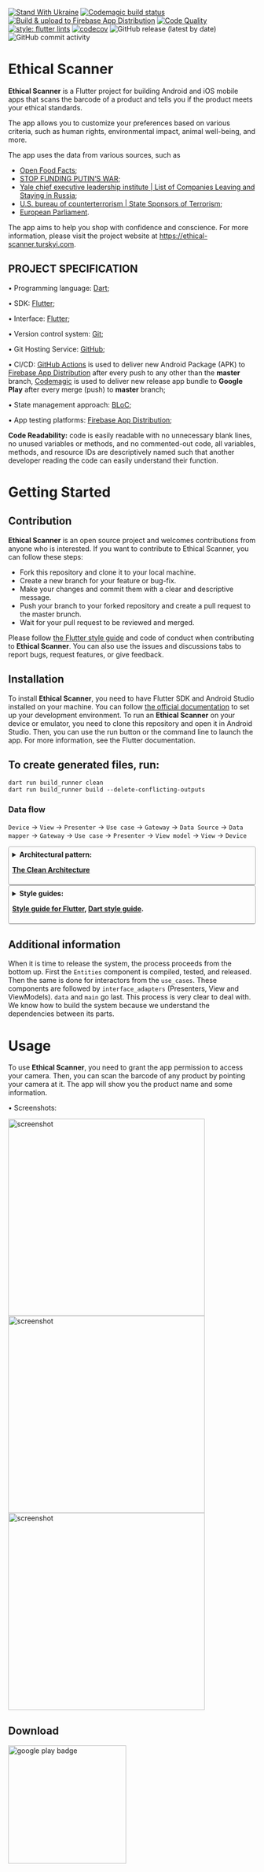 [![Stand With Ukraine](https://raw.githubusercontent.com/vshymanskyy/StandWithUkraine/main/banner2-direct.svg)](https://stand-with-ukraine.pp.ua)
[![Codemagic build status](https://api.codemagic.io/apps/659998e6caf611b8969ad389/659998e6caf611b8969ad388/status_badge.svg)](https://play.google.com/store/apps/details?id=com.turskyi.ethical_scanner)
[![Build & upload to Firebase App Distribution](https://github.com/Turskyi/ethical_scanner/actions/workflows/flutter_ci.yml/badge.svg?branch=dev&event=push)](https://appdistribution.firebase.dev/i/ad57d28bed182b15)
[![Code Quality](https://github.com/Turskyi/ethical_scanner/actions/workflows/code-quality-tests.yml/badge.svg?branch=master&event=push)](https://github.com/flutter/flutter/wiki/Style-guide-for-Flutter-repo)
[![style: flutter lints](https://img.shields.io/badge/style-flutter__lints-blue)](https://pub.dev/packages/flutter_lints)
[![codecov](https://codecov.io/gh/Turskyi/ethical_scanner/graph/badge.svg?token=8PSVNC8TES)](https://codecov.io/gh/Turskyi/ethical_scanner)
![GitHub release (latest by date)](https://img.shields.io/github/v/release/Turskyi/ethical_scanner)
<img alt="GitHub commit activity" src="https://img.shields.io/github/commit-activity/m/Turskyi/ethical_scanner">

# Ethical Scanner

**Ethical Scanner** is a Flutter project for building Android and iOS mobile
apps that scans the barcode of a product and tells you if the product meets
your ethical standards.

The app allows you to customize your preferences based on
various criteria, such as human rights, environmental impact, animal well-being,
and more.

The app uses the data from various sources, such as

- [Open Food Facts](https://world.openfoodfacts.org);
- [STOP FUNDING PUTIN’S WAR](https://boycottrussia.info/all-companies);
- [Yale chief executive leadership institute | List of Companies
  Leaving and Staying in Russia](https://www.yalerussianbusinessretreat.com/);
- [U.S. bureau of counterterrorism | State Sponsors of Terrorism](https://www.state.gov/state-sponsors-of-terrorism/);
- [European Parliament](https://www.europarl.europa.eu/delegations/en/recognising-the-russian-federation-as-a-/product-details/20221124DPU34521).

The app aims to help you shop with confidence and conscience. For more
information, please visit the project website at
https://ethical-scanner.turskyi.com.

## PROJECT SPECIFICATION

• Programming language: [Dart](https://dart.dev/);

• SDK: [Flutter](https://flutter.dev/);

• Interface: [Flutter](https://flutter.dev/docs/development/ui);

• Version control system: [Git](https://git-scm.com);

• Git Hosting Service: [GitHub](https://github.com);

• CI/CD: [GitHub Actions](https://docs.github.com/en/actions) is used to deliver
new Android Package (APK) to
[Firebase App Distribution](https://firebase.google.com/docs/app-distribution)
after every push to any other than the **master**
branch, [Codemagic](https://codemagic.io/start/)
is used to deliver new release app bundle to **Google Play** after every merge
(push) to **master** branch;

• State management approach: [BLoC](https://bloclibrary.dev);

• App testing platforms:
[Firebase App Distribution](https://appdistribution.firebase.dev/i/ad57d28bed182b15);

**Code Readability:** code is easily readable with no unnecessary blank lines,
no unused variables or methods, and no commented-out code, all variables,
methods, and resource IDs are descriptively named such that another developer
reading the code can easily understand their function.

# Getting Started

## Contribution

**Ethical Scanner** is an open source project and welcomes contributions from
anyone who is interested. If you want to contribute to Ethical Scanner, you can
follow these steps:

- Fork this repository and clone it to your local machine.
- Create a new branch for your feature or bug-fix.
- Make your changes and commit them with a clear and descriptive message.
- Push your branch to your forked repository and create a pull request to the
  master brunch.
- Wait for your pull request to be reviewed and merged.

Please follow
[the Flutter style guide](https://github.com/flutter/flutter/wiki/Style-guide-for-Flutter-repo)
and code of conduct when contributing to **Ethical Scanner**. You can also use
the issues and discussions tabs to report bugs, request features, or give
feedback.

## Installation

To install **Ethical Scanner**, you need to have Flutter SDK and Android Studio
installed on your machine. You can follow
[the official documentation](https://docs.flutter.dev/get-started/install) to
set up your development environment. To run an **Ethical Scanner** on your
device or emulator, you need to clone this repository and open it in Android
Studio. Then, you can use the run button or the command line to launch the app.
For more information, see the Flutter documentation.

## To create generated files, run:

```
dart run build_runner clean
dart run build_runner build --delete-conflicting-outputs
```

### Data flow

`Device` -> `View` -> `Presenter` -> `Use case` -> `Gateway`
-> `Data Source` -> `Data mapper` -> `Gateway` -> `Use case` -> `Presenter` -> `View model` ->
`View` -> `Device`

<details style="border: 1px solid #aaa; border-radius: 4px; padding: 0.5em 0.5em 0;">
  <summary style="font-weight: bold; margin: -0.5em -0.5em 0; padding: 0.5em; border-bottom: 1px solid #aaa;">Architectural pattern:

[The Clean Architecture](https://blog.cleancoder.com/uncle-bob/2012/08/13/the-clean-architecture.html)

  </summary>
<a href="https://blog.cleancoder.com/uncle-bob/2012/08/13/the-clean-architecture.html">
<!--suppress CheckImageSize -->
<img src="assets/images/flutter_clean_architecture.png" width="800" title="Flutter Clean Architecture" alt="Image of the Flutter Clean Architecture Pattern">
</a>

### Components - `components`

A "component" is a grouping of related functionality behind a nice clean
interface, which resides inside an execution environment like an application.
If the SOLID principles tell us how to arrange the bricks into walls and rooms,
then the component principles tell us how to arrange the rooms into buildings.
Large software systems, like large buildings, are built out of smaller
`components`.
• **REP**: *The Reuse/Release Equivalence Principle*. The granule of reuse is
the granule of release. This means that the classes and modules that are formed
into a component must belong to a cohesive group.
• **CCP**: *The Common Closure Principle*. Gather into components those classes
that change for the same reasons and at the same times. Separate into different
`components` those classes that change at different times and for different
reasons.
• **CRP**: *The Common Reuse Principle*. Don’t force users of a component to
depend on things they don’t need.

## Layers

### Business/Domain - `domain`

In the context of the Clean Architecture by Robert C. Martin, the `domain`
refers to the business logic or domain logic of the application. This is the
innermost circle, which encapsulates business logic (`use_cases`) and
`entities`. Domain models, in general, are designed to be highly reusable and
to encapsulate useful business functionality. The domain layer may contain
entities like `User`, `Role`, `Product`, etc. It’s essentially a collection of
best practice design principles that help us keep business logic together and
minimize the dependencies within the system.

#### Enterprise Business Rules - `entities`

An **Entity** is an object within our computer system that embodies a small set
of critical business rules operating on Critical Business Data. Entities are a
way to implement and enforce application-independent business rules.
Application-independent business rules are rules or procedures that make or
save the business money. Irrespective of whether they were implemented on a
computer, they would make or save money even if they were executed manually.

#### Application Business Rules - `use_cases`

The `use_cases` module defines the business logic of the app. It is a part that
is independent of the development platform, in other words, it is written
purely in the programming language and doesn't contain any elements from the
platform. In the case of `Flutter`, `use_cases` would be written purely in
`Dart` without any `Flutter` elements. The reason for that is that `use_cases`
should only be concerned with the business logic of the app, not with the
implementation details.

#### Interface Adapters - `interface_adapters`

`interface_adapters` is the layer outside `use_cases`. `Interface Adapters`
crosses the boundaries of the layers to communicate with
`Application Business Rules` (Use cases), however, the **Dependency Rule** is
never violated. Using `polymorphism`, `Interface Adapters` communicates with
`Application Business Rules` using inherited classes: classes that implement
or extend the `UseCase`s presented in the `Application Business Rules` layer.
Since `polymorphism` is used, the `Gateways` passed to `Interface Adapters`
still adhere to the **Dependency Rule** since as far as `Interface Adapters` is
concerned, they are abstract. The implementation is hidden behind the
`polymorphism`.

#### Frameworks and drivers – `lib`, `android`, `ios` etc

The `data` module, which is a part of the outermost `lib` component, is
responsible for data retrieval. This can be in the form of API calls to a
server, a local database, or even both. Part of the `Frameworks and drivers`
layer communicates directly with the platform in other words `android` and
`ios`. `Frameworks and drivers` is responsible for Native functionality.
`Frameworks and drivers` calls all Native APIs.

</details>

<details style="border: 1px solid #aaa; border-radius: 4px; padding: 0.5em 0.5em 0;">
  <summary style="font-weight: bold; margin: -0.5em -0.5em 0; padding: 0.5em; border-bottom: 1px solid #aaa;">Style guides:

[Style guide for Flutter](https://github.com/flutter/flutter/wiki/Style-guide-for-Flutter-repo),
[Dart style guide](https://dart.dev/effective-dart).

  </summary>

- [DO use trailing commas for all function calls and declarations unless the function call or definition, from the start of the function name up to the closing parenthesis, fits in a single line.](https://dart-lang.github.io/linter/lints/require_trailing_commas.html)

- [DON'T cast a nullable value to a non-nullable type. This hides a null check and most of the time it is not what is expected.](https://dart-lang.github.io/linter/lints/avoid_as.html)

- [PREFER using `const` for instantiating constant constructors](https://dart-lang.github.io/linter/lints/prefer_const_constructors.html)

If a constructor can be invoked as const to produce a canonicalized instance,
it's preferable to do so.

- [DO sort constructor declarations before other members](https://dart-lang.github.io/linter/lints/sort_constructors_first.html)

- ### Avoid Mental Mapping

A single-letter name is a poor choice; it’s just a placeholder that the reader
must mentally map to the actual concept. There can be no worse reason for using
the name `c` than because `a` and `b` were already taken.

- ### Method names

Methods should have verb or verb phrase names like `postPayment`, `deletePage`,
or `save`. Accessors, mutators, and predicates should be named for their value
and prefixed with `get`…, `set`…, and `is`….

- ### Use Intention-Revealing Names

If a name requires a comment, then the name does not reveal its intent.

- ### Use Pronounceable Names

If you can’t pronounce it, you can’t discuss it without sounding like an idiot.

- ### Class Names

Classes and objects should have noun or noun phrase names and not include
indistinct noise words:

```
GOOD:
Customer, WikiPage, Account, AddressParser.

BAD:
Manager, Processor, Data, Info.
```

- ### Functions should be small

Functions should hardly ever be 20 lines long.
Blocks within if statements, else statements, while statements, and so on
should be **_one_** line long. Probably that line should be a function call.

- ### Functions should do one thing

To know that a function is doing more than “one thing” is if you can extract
another function from it with a name that is not merely a restatement of its
implementation.

- ### One Level of Abstraction per Function

We want the code to read like a top-down narrative. We want every function to
be followed by those at the next level of abstraction so that we can read the
program, descending one level of abstraction at a time as we read down the list
of functions.

- ### Dependent Functions

If one function calls another, they should be vertically close, and the caller
should be **_above_** the callee, if possible.

- ### Use Descriptive Names

Don’t be afraid to make a name long. A long descriptive name is better than a
short enigmatic name. A long descriptive name is better than a long descriptive
comment.

- ### Function Arguments

The ideal number of arguments for a function is zero (niladic). Next comes one
(monadic), followed closely by two (dyadic). Three arguments (triadic) should
be avoided where possible.

```
GOOD:
includeSetupPage()

BAD:
includeSetupPageInto(newPageContent)
```

- ### Flag Arguments

Flag arguments are ugly. Passing a boolean into a function is a truly terrible
practice. It immediately complicates the signature of the method, loudly
proclaiming that this function does more than one thing. It does one thing if
the flag is true and another if the flag is false!

```
GOOD:
renderForSuite()
renderForSingleTest()

BAD:
render(bool isSuite)
```

- ### Explain Yourself in Code

Only the code can truly tell you what it does. Comments are, at best, a
necessary evil. Rather than spend your time writing the comments that explain
the mess you’ve made, spend it cleaning that mess. Inaccurate comments are far
worse than no comments at all.

```
BAD:
// Check to see if the employee is eligible
// for full benefits
if ((employee.flags & hourlyFlag) && (employee.age > 65))

GOOD:
if (employee.isEligibleForFullBenefits())

```

- ### TODO Comments

Nowadays, good IDEs provide special gestures and features to locate all the
`//TODO` comments, so it’s not likely that they will get lost.

- ### Public APIs

There is nothing quite so helpful and satisfying as a well-described public API.
It would be challenging, at best, to write programs without them.

```dart
/// dart doc comment
```

- ### Commented-Out Code

We’ve had good source code control systems for a very long time now. Those
systems will remember the code for us. We don’t have to comment it out anymore.

- ### Position Markers

In general, they are the clutter that should be eliminated—especially the noisy
train of slashes at the end. If you overuse banners, they’ll fall into the
background noise and be ignored.

```dart
// Actions //////////////////////////////////
```

- ### Don’t Return Null

When we return `null`, we are essentially creating work for ourselves and
foisting problems upon our callers. All it takes is one missing `null` check to
send an app spinning out of control.

- ### Don’t Pass Null

In most programming languages, there is no **GOOD** way to deal with a `null`
that is passed by a caller accidentally. Because this is the case, the rational
approach is to forbid passing null by default. When you do, you can code with
the knowledge that a `null` in an argument list is an indication of a problem,
and end up with far fewer careless mistakes.

- ### Classes Should Be Small!

With functions, we measured size by counting physical lines. With classes, we
use a different measure. **We count responsibilities.** The Single
Responsibility Principle (SRP) states that a class or module should have one,
and only one, reason to change. The name of a class should describe what
responsibilities it fulfills. The more ambiguous the class name, the more
likely it has too many responsibilities. The problem is that too many of us
think that we are done once the program works. We move on to the next problem
rather than going back and breaking the overstuffed classes into decoupled
units with single responsibilities.

- ### Artificial Coupling

In general, an artificial coupling is a coupling between two modules that
serves no direct purpose. It is a result of putting a variable, constant, or
function in a temporarily convenient, though inappropriate, location. For
example, general `enum`s should not be contained within more specific classes
because this forces the app to know about these more specific classes. The same
goes for general purpose `static` functions being declared in specific classes.

- ### Prefer Polymorphism to If/Else or Switch/Case

There may be no more than one switch statement for a given type of selection.
The cases in that switch statement must create polymorphic objects that take
the place of other such switch statements in the rest of the system.

- ### Replace Magic Numbers with Named Constants

In general, it is a bad idea to have raw numbers in your code. You should hide
them behind well-named constants. The term “Magic Number” does not apply only
to numbers. It applies to any token that has a value that is not
self-describing.

- ## Encapsulate Conditionals

Boolean logic is hard enough to understand without having to see it in the
context of an `if` or `while` statement. Extract functions that explain the
intent of the conditional.

```
GOOD:
if (shouldBeDeleted(timer))

BAD:
if (timer.hasExpired() && !timer.isRecurrent())
```

- ### Avoid Negative Conditionals

Negatives are just a bit harder to understand than positives. So, when
possible, conditionals should be expressed as positives.

```
GOOD:
if (buffer.shouldCompact())

BAD:
if (!buffer.shouldNotCompact())
```

- ### Encapsulate Boundary Conditions

Boundary conditions are hard to keep track of. Put the processing for them in
one place.

```
BAD:
if (level + 1 < tags.length) {
  parts = Parse(body, tags, level + 1, offset + endTag);
  body = null;
}

GOOD:
int nextLevel = level + 1;
if (nextLevel < tags.length) {
  parts = Parse(body, tags, nextLevel, offset + endTag);
  body = null;
}
```

- ### Constants versus Enums

Don’t keep using the old trick of public `static` `final` `int`s. `enum`s can
have methods and fields. This makes them very powerful tools that allow much
more expression and flexibility.

</details>

## Additional information

When it is time to release the system, the process proceeds from the bottom up.
First the `Entities` component is compiled, tested, and released. Then the same
is done for interactors from the `use_cases`. These components are followed by
`interface_adapters` (Presenters, View and ViewModels). `data` and `main` go
last. This process is very clear to deal with. We know how to build the system
because we understand the dependencies between its parts.

# Usage

To use **Ethical Scanner**, you need to grant the app permission to access your
camera. Then, you can scan the barcode of any product by pointing your camera
at it. The app will show you the product name and some information.

• Screenshots:

<!--suppress CheckImageSize -->
<img src="screenshots/home_android_tablet_portrait_20240106.png" width="400"  alt="screenshot">
<!--suppress CheckImageSize -->
<img src="screenshots/home_android_phone_portrait_20240106.png" width="400"  alt="screenshot">
<!--suppress CheckImageSize -->
<img src="screenshots/scan_android_phone_portrait_20240106.png" width="400"  alt="screenshot">

## Download

<a href="https://play.google.com/store/apps/details?id=com.turskyi.ethical_scanner" target="_blank">
<img src="https://play.google.com/intl/en_gb/badges/static/images/badges/en_badge_web_generic.png" width=240  alt="google play badge"/>
</a>
